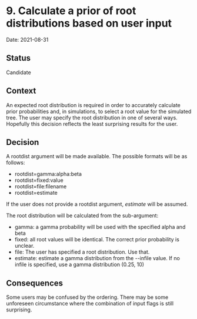 # 9. Calculate a prior of root distributions based on user input

Date: 2021-08-31

## Status

Candidate

## Context

An expected root distribution is required in order to accurately calculate prior probabilities
and, in simulations, to select a root value for the simulated tree. The user may specify the
root distribution in one of several ways. Hopefully this decision reflects the least surprising
results for the user.

## Decision

A rootdist argument will be made available. The possible formats will be as follows:

- rootdist=gamma:alpha:beta
- rootdist=fixed:value
- rootdist=file:filename
- rootdist=estimate

If the user does not provide a rootdist argument, _estimate_ will be assumed.

The root distribution will be calculated from the sub-argument:

- gamma: a gamma probability will be used with the specified alpha and beta
- fixed: all root values will be identical. The correct prior probability is unclear.
- file: The user has specified a root distribution. Use that.
- estimate: estimate a gamma distribution from the --infile value. If no infile is specified, use a gamma distribution (0.25, 10)


## Consequences

Some users may be confused by the ordering. There may be some unforeseen circumstance where the combination of input flags is still surprising.


